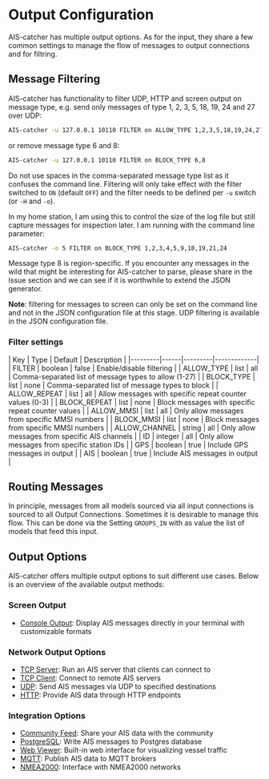 # Output Configuration

AIS-catcher has multiple output options. As for the input, they share a few common settings to manage the flow of messages to output connections and for filtring.


## Message Filtering

AIS-catcher has functionality to filter UDP, HTTP and screen output on message type, e.g. send only messages of type 1, 2, 3, 5, 18, 19, 24 and 27 over UDP:
```bash
AIS-catcher -u 127.0.0.1 10110 FILTER on ALLOW_TYPE 1,2,3,5,18,19,24,27
```
or remove message type 6 and 8:
```bash
AIS-catcher -u 127.0.0.1 10110 FILTER on BLOCK_TYPE 6,8
```
Do not use spaces in the comma-separated message type list as it confuses the command line. Filtering will only take effect with the filter switched to ``ON`` (default ``OFF``) and the filter needs to be defined per ``-u`` switch (or ``-H`` and ``-o``).

In my home station, I am using this to control the size of the log file but still capture messages for inspection later. I am running with the command line parameter:
```bash
AIS-catcher -o 5 FILTER on BLOCK_TYPE 1,2,3,4,5,9,18,19,21,24
```
Message type 8 is region-specific. If you encounter any messages in the wild that might be interesting for AIS-catcher to parse, please share in the Issue section and we can see if it is worthwhile to extend the JSON generator. 

**Note**: filtering for messages to screen can only be set on the command line and not in the JSON configuration file at this stage. UDP filtering is available in the JSON configuration file.

### Filter settings

<div class="settings-table" markdown>
| Key | Type | Default | Description |
|---------|------|---------|-------------|
| <span class="cmd-setting">FILTER</span> | boolean | <span class="cmd-value">false</span> | Enable/disable filtering |
| <span class="cmd-setting">ALLOW_TYPE</span> | list | <span class="cmd-value">all</span> | Comma-separated list of message types to allow (1-27) |
| <span class="cmd-setting">BLOCK_TYPE</span> | list | <span class="cmd-value">none</span> | Comma-separated list of message types to block |
| <span class="cmd-setting">ALLOW_REPEAT</span> | list | <span class="cmd-value">all</span> | Allow messages with specific repeat counter values (0-3) |
| <span class="cmd-setting">BLOCK_REPEAT</span> | list | <span class="cmd-value">none</span> | Block messages with specific repeat counter values |
| <span class="cmd-setting">ALLOW_MMSI</span> | list | <span class="cmd-value">all</span> | Only allow messages from specific MMSI numbers |
| <span class="cmd-setting">BLOCK_MMSI</span> | list | <span class="cmd-value">none</span> | Block messages from specific MMSI numbers |
| <span class="cmd-setting">ALLOW_CHANNEL</span> | string | <span class="cmd-value">all</span> | Only allow messages from specific AIS channels |
| <span class="cmd-setting">ID</span> | integer | <span class="cmd-value">all</span> | Only allow messages from specific station IDs |
| <span class="cmd-setting">GPS</span> | boolean | <span class="cmd-value">true</span> | Include GPS messages in output |
| <span class="cmd-setting">AIS</span> | boolean | <span class="cmd-value">true</span> | Include AIS messages in output |
</div>

## Routing Messages

In principle, messages from all models sourced via all input connections is sourced to all Output Connections. Sometimes it is desirable to manage this flow.
This can be done via the Setting `GROUPS_IN` with as value the list of models that feed this input. 

## Output Options

AIS-catcher offers multiple output options to suit different use cases. Below is an overview of the available output methods:

### Screen Output
- [Console Output](console.md): Display AIS messages directly in your terminal with customizable formats

### Network Output Options
- [TCP Server](TCP-server.md): Run an AIS server that clients can connect to
- [TCP Client](TCP-client.md): Connect to remote AIS servers
- [UDP](UDP.md): Send AIS messages via UDP to specified destinations
- [HTTP](HTTP.md): Provide AIS data through HTTP endpoints

### Integration Options
- [Community Feed](community-feed.md): Share your AIS data with the community
- [PostgreSQL](PSQL.md): Write AIS messages to Postgres database
- [Web Viewer](web-viewer.md): Built-in web interface for visualizing vessel traffic
- [MQTT](MQTT.md): Publish AIS data to MQTT brokers
- [NMEA2000](NMEA2000.md): Interface with NMEA2000 networks

